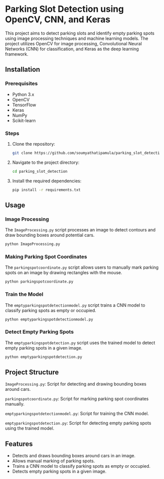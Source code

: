 # Parking Slot Detection using OpenCV, CNN, and Keras
This project aims to detect parking slots and identify empty parking spots using image processing techniques and machine learning models. The project utilizes OpenCV for image processing, Convolutional Neural Networks (CNN) for classification, and Keras as the deep learning framework.

## Installation
### Prerequisites
- Python 3.x
- OpenCV
- TensorFlow
- Keras
- NumPy
- Scikit-learn

### Steps
1. Clone the repository:
    ```bash
    git clone https://github.com/soumyathatipamula/parking_slot_detection.git
    ```
2. Navigate to the project directory:
    ```bash
    cd parking_slot_detection
    ```
3. Install the required dependencies:
    ```bash
    pip install -r requirements.txt
    ```

## Usage
### Image Processing
The `ImageProcessing.py` script processes an image to detect contours and draw bounding boxes around potential cars.
```bash
python ImageProcessing.py
```
### Making Parking Spot Coordinates
The `parkingspotcoordinate.py` script allows users to manually mark parking spots on an image by drawing rectangles with the mouse.
```bash
python parkingspotcoordinate.py
```
### Train the Model
The `emptyparkingspotdetectionmodel.py` script trains a CNN model to classify parking spots as empty or occupied.
```bash
python emptyparkingspotdetectionmodel.py
```
### Detect Empty Parking Spots
The `emptyparkingspotdetection.py` script uses the trained model to detect empty parking spots in a given image.
```bash
python emptyparkingspotdetection.py
```

## Project Structure
`ImageProcessing.py`: Script for detecting and drawing bounding boxes around cars.

`parkingspotcoordinate.py`: Script for marking parking spot coordinates manually.

`emptyparkingspotdetectionmodel.py`: Script for training the CNN model.

`emptyparkingspotdetection.py`: Script for detecting empty parking spots using the trained model.

## Features
- Detects and draws bounding boxes around cars in an image.
- Allows manual marking of parking spots.
- Trains a CNN model to classify parking spots as empty or occupied.
- Detects empty parking spots in a given image.


